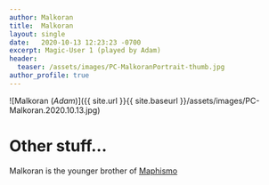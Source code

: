 ```yaml
---
author: Malkoran
title:  Malkoran
layout: single
date:   2020-10-13 12:23:23 -0700
excerpt: Magic-User 1 (played by Adam)
header:
  teaser: /assets/images/PC-MalkoranPortrait-thumb.jpg
author_profile: true
---
```


![Malkoran (_Adam_)]({{ site.url }}{{ site.baseurl }}/assets/images/PC-Malkoran.2020.10.13.jpg)

# Other stuff...

Malkoran is the younger brother of [Maphismo](/characters/Maphismo)
